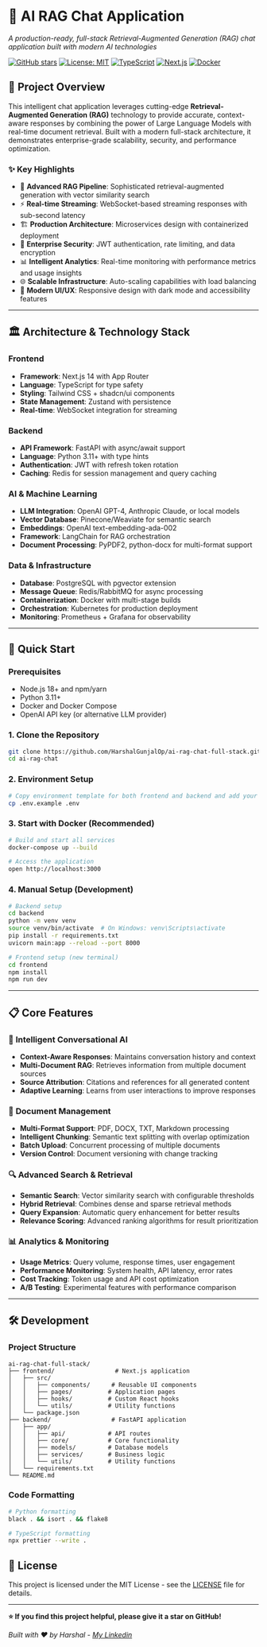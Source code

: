 # 🚀 AI RAG Chat Application

*A production-ready, full-stack Retrieval-Augmented Generation (RAG) chat application built with modern AI technologies*

[![GitHub stars](https://img.shields.io/github/stars/HarshalGunjalOp/ai-rag-chat-full-stack?style=social)](https://github.com/username/ai-rag-chat)
[![License: MIT](https://img.shields.io/badge/License-MIT-yellow.svg)](https://opensource.org/licenses/MIT)
[![TypeScript](https://img.shields.io/badge/TypeScript-007ACC?style=flat&logo=typescript&logoColor=white)](https://www.typescriptlang.org/)
[![Next.js](https://img.shields.io/badge/Next.js-000000?style=flat&logo=next.js&logoColor=white)](https://nextjs.org/)
[![Docker](https://img.shields.io/badge/Docker-2496ED?style=flat&logo=docker&logoColor=white)](https://www.docker.com/)

## 🎯 **Project Overview**

This intelligent chat application leverages cutting-edge **Retrieval-Augmented Generation (RAG)** technology to provide accurate, context-aware responses by combining the power of Large Language Models with real-time document retrieval. Built with a modern full-stack architecture, it demonstrates enterprise-grade scalability, security, and performance optimization.

### ✨ **Key Highlights**

- 🧠 **Advanced RAG Pipeline**: Sophisticated retrieval-augmented generation with vector similarity search
- ⚡ **Real-time Streaming**: WebSocket-based streaming responses with sub-second latency
- 🏗️ **Production Architecture**: Microservices design with containerized deployment
- 🔐 **Enterprise Security**: JWT authentication, rate limiting, and data encryption
- 📊 **Intelligent Analytics**: Real-time monitoring with performance metrics and usage insights
- 🌐 **Scalable Infrastructure**: Auto-scaling capabilities with load balancing
- 🎨 **Modern UI/UX**: Responsive design with dark mode and accessibility features

---

## 🏛️ **Architecture & Technology Stack**

### **Frontend**
- **Framework**: Next.js 14 with App Router
- **Language**: TypeScript for type safety
- **Styling**: Tailwind CSS + shadcn/ui components
- **State Management**: Zustand with persistence
- **Real-time**: WebSocket integration for streaming

### **Backend**
- **API Framework**: FastAPI with async/await support
- **Language**: Python 3.11+ with type hints
- **Authentication**: JWT with refresh token rotation
- **Caching**: Redis for session management and query caching

### **AI & Machine Learning**
- **LLM Integration**: OpenAI GPT-4, Anthropic Claude, or local models
- **Vector Database**: Pinecone/Weaviate for semantic search
- **Embeddings**: OpenAI text-embedding-ada-002
- **Framework**: LangChain for RAG orchestration
- **Document Processing**: PyPDF2, python-docx for multi-format support

### **Data & Infrastructure**
- **Database**: PostgreSQL with pgvector extension
- **Message Queue**: Redis/RabbitMQ for async processing
- **Containerization**: Docker with multi-stage builds
- **Orchestration**: Kubernetes for production deployment
- **Monitoring**: Prometheus + Grafana for observability

---

## 🚀 **Quick Start**

### **Prerequisites**
- Node.js 18+ and npm/yarn
- Python 3.11+
- Docker and Docker Compose
- OpenAI API key (or alternative LLM provider)

### **1. Clone the Repository**
```bash
git clone https://github.com/HarshalGunjalOp/ai-rag-chat-full-stack.git
cd ai-rag-chat
```

### **2. Environment Setup**
```bash
# Copy environment template for both frontend and backend and add your api keys
cp .env.example .env
```

### **3. Start with Docker (Recommended)**
```bash
# Build and start all services
docker-compose up --build

# Access the application
open http://localhost:3000
```

### **4. Manual Setup (Development)**
```bash
# Backend setup
cd backend
python -m venv venv
source venv/bin/activate  # On Windows: venv\Scripts\activate
pip install -r requirements.txt
uvicorn main:app --reload --port 8000

# Frontend setup (new terminal)
cd frontend
npm install
npm run dev
```

---

## 📋 **Core Features**

### 🤖 **Intelligent Conversational AI**
- **Context-Aware Responses**: Maintains conversation history and context
- **Multi-Document RAG**: Retrieves information from multiple document sources
- **Source Attribution**: Citations and references for all generated content
- **Adaptive Learning**: Learns from user interactions to improve responses

### 📄 **Document Management**
- **Multi-Format Support**: PDF, DOCX, TXT, Markdown processing
- **Intelligent Chunking**: Semantic text splitting with overlap optimization
- **Batch Upload**: Concurrent processing of multiple documents
- **Version Control**: Document versioning with change tracking

### 🔍 **Advanced Search & Retrieval**
- **Semantic Search**: Vector similarity search with configurable thresholds
- **Hybrid Retrieval**: Combines dense and sparse retrieval methods
- **Query Expansion**: Automatic query enhancement for better results
- **Relevance Scoring**: Advanced ranking algorithms for result prioritization

### 📊 **Analytics & Monitoring**
- **Usage Metrics**: Query volume, response times, user engagement
- **Performance Monitoring**: System health, API latency, error rates
- **Cost Tracking**: Token usage and API cost optimization
- **A/B Testing**: Experimental features with performance comparison

---

## 🛠️ **Development**

### **Project Structure**
```
ai-rag-chat-full-stack/
├── frontend/                 # Next.js application
│   ├── src/
│   │   ├── components/      # Reusable UI components
│   │   ├── pages/          # Application pages
│   │   ├── hooks/          # Custom React hooks
│   │   └── utils/          # Utility functions
│   └── package.json
├── backend/                 # FastAPI application
│   ├── app/
│   │   ├── api/            # API routes
│   │   ├── core/           # Core functionality
│   │   ├── models/         # Database models
│   │   ├── services/       # Business logic
│   │   └── utils/          # Utility functions
│   └── requirements.txt
└── README.md
```

### **Code Formatting**
```bash
# Python formatting
black . && isort . && flake8

# TypeScript formatting
npx prettier --write .
```

## 📝 **License**

This project is licensed under the MIT License - see the [LICENSE](LICENSE) file for details.

---

**⭐ If you find this project helpful, please give it a star on GitHub!**

*Built with ❤️ by Harshal - [My Linkedin](https://linkedin.com/in/harshalgunjal)*

